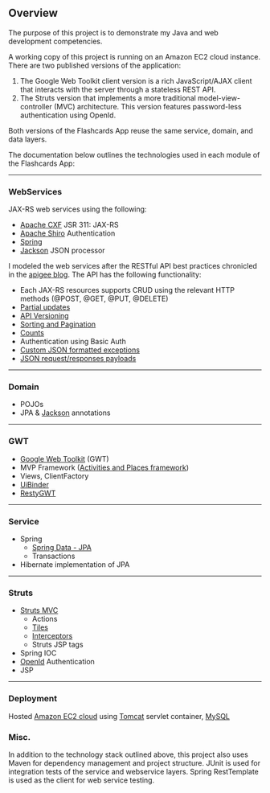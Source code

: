 ## Overview

The purpose of this project is to demonstrate my Java and web development competencies.

A working copy of this project is running on an Amazon EC2 cloud instance.  There are two published versions of the application:

1. The Google Web Toolkit client version is a rich JavaScript/AJAX client that interacts with the server through a stateless REST API.
2. The Struts version that implements a more traditional model-view-controller (MVC) architecture.  This version features password-less authentication using OpenId.

Both versions of the Flashcards App reuse the same service, domain, and data layers.

The documentation below outlines the technologies used in each module of the Flashcards App:
***
### WebServices
JAX-RS web services using the following:
* [Apache CXF](http://cxf.apache.org/docs/jax-rs.html) JSR 311: JAX-RS
* [Apache Shiro](http://shiro.apache.org/authentication-features.html) Authentication
* [Spring](http://www.springsource.org/spring-framework)
* [Jackson](http://wiki.fasterxml.com/JacksonHome) JSON processor

I modeled the web services after the RESTful API best practices chronicled in the [apigee blog](http://blog.apigee.com/).  The API has the following functionality:
* Each JAX-RS resources supports CRUD using the relevant HTTP methods (@POST, @GET, @PUT, @DELETE)
* [Partial updates](http://blog.apigee.com/detail/restful_api_design_can_your_api_give_developers_just_the_information/)
* [API Versioning](http://blog.apigee.com/detail/restful_api_design_tips_for_versioning)
* [Sorting and Pagination](http://blog.apigee.com/detail/restful_api_design_can_your_api_give_developers_just_the_information/)
* [Counts](http://blog.apigee.com/detail/restful_api_design_what_about_counts/)
* Authentication using Basic Auth
* [Custom JSON formatted exceptions](http://blog.apigee.com/detail/restful_api_design_what_about_errors/)
* [JSON request/responses payloads](http://blog.apigee.com/detail/why_you_should_build_your_next_api_using_json/)
***
### Domain
* POJOs
* JPA & [Jackson](https://github.com/FasterXML/jackson-annotations) annotations
***
### GWT
* [Google Web Toolkit](https://developers.google.com/web-toolkit/) (GWT)
* MVP Framework ([Activities and Places framework](https://developers.google.com/web-toolkit/doc/latest/DevGuideMvpActivitiesAndPlaces))
* Views, ClientFactory
* [UiBinder](https://developers.google.com/web-toolkit/doc/latest/DevGuideUiBinder)
* [RestyGWT](http://restygwt.fusesource.org/)
***
### Service
* Spring
    - [Spring Data - JPA](http://www.springsource.org/spring-data/jpa)
    - Transactions
* Hibernate implementation of JPA
***
### Struts
* [Struts MVC](http://struts.apache.org/) 
    - Actions
    - [Tiles](http://struts.apache.org/2.x/docs/tiles-plugin.html)
    - [Interceptors](http://struts.apache.org/2.x/docs/interceptors.html)
    - Struts JSP tags
* Spring IOC
* [OpenId](http://openid.net/) Authentication
* JSP
***
### Deployment
Hosted [Amazon EC2 cloud](http://aws.amazon.com/ec2/) using [Tomcat](http://tomcat.apache.org/) servlet container, [MySQL](http://www.mysql.com/)

### Misc.
In addition to the technology stack outlined above, this project also uses Maven for dependency management and project structure.  JUnit is used for integration tests of the service and webservice layers.  Spring RestTemplate is used as the client for web service testing.